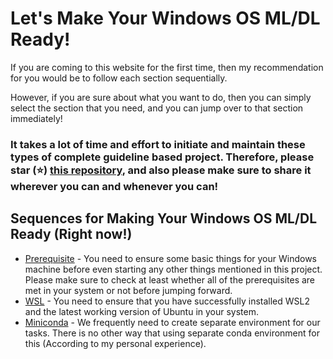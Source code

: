 # Let's Make Your Windows OS ML/DL Ready!

If you are coming to this website for the first time, then my recommendation for you would be to follow each section sequentially.

However, if you are sure about what you want to do, then you can simply select the section that you need, and you can jump over to that section immediately!

### It takes a lot of time and effort to initiate and maintain these types of complete guideline based project. Therefore, please star (⭐) [this repository](https://github.com/FahimFBA/WinML), and also please make sure to share it wherever you can and whenever you can!


## Sequences for Making Your Windows OS ML/DL Ready (Right now!)

- [Prerequisite](/prerequisite) - You need to ensure some basic things for your Windows machine before even starting any other things mentioned in this project. Please make sure to check at least whether all of the prerequisites are met in your system or not before jumping forward.
- [WSL](/wsl) - You need to ensure that you have successfully installed WSL2 and the latest working version of Ubuntu in your system.
- [Miniconda](/miniconda) - We frequently need to create separate environment for our tasks. There is no other way that using separate conda environment for this (According to my personal experience).